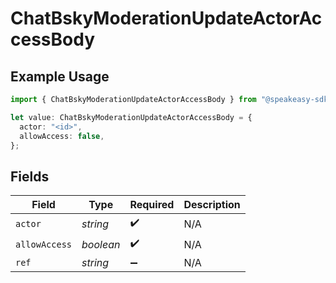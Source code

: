 # ChatBskyModerationUpdateActorAccessBody

## Example Usage

```typescript
import { ChatBskyModerationUpdateActorAccessBody } from "@speakeasy-sdks/bluesky/models/operations";

let value: ChatBskyModerationUpdateActorAccessBody = {
  actor: "<id>",
  allowAccess: false,
};
```

## Fields

| Field              | Type               | Required           | Description        |
| ------------------ | ------------------ | ------------------ | ------------------ |
| `actor`            | *string*           | :heavy_check_mark: | N/A                |
| `allowAccess`      | *boolean*          | :heavy_check_mark: | N/A                |
| `ref`              | *string*           | :heavy_minus_sign: | N/A                |